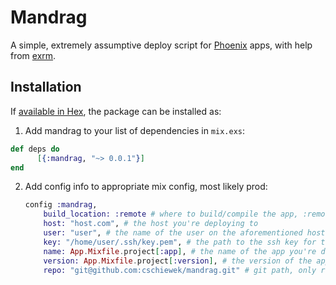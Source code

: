 # Mandrag

A simple, extremely assumptive deploy script for [Phoenix](https://phoenixframework.org) apps, with help from [exrm](https://exrm.readme.io/).

## Installation

If [available in Hex](https://hex.pm/docs/publish), the package can be installed as:

  1. Add mandrag to your list of dependencies in `mix.exs`:

  ```elixir
  def deps do
        [{:mandrag, "~> 0.0.1"}]
  end
  ```

  2. Add config info to appropriate mix config, most likely prod:

        ```elixir
        config :mandrag,
            build_location: :remote # where to build/compile the app, :remote to build on the remote host, :local to build locally
            host: "host.com", # the host you're deploying to
            user: "user", # the name of the user on the aforementioned host
            key: "/home/user/.ssh/key.pem", # the path to the ssh key for the aforementioned user
            name: App.Mixfile.project[:app], # the name of the app you're deploying
            version: App.Mixfile.project[:version], # the version of the app you're deploying
            repo: "git@github.com:cschiewek/mandrag.git" # git path, only required i  build_location is remote
        ```
